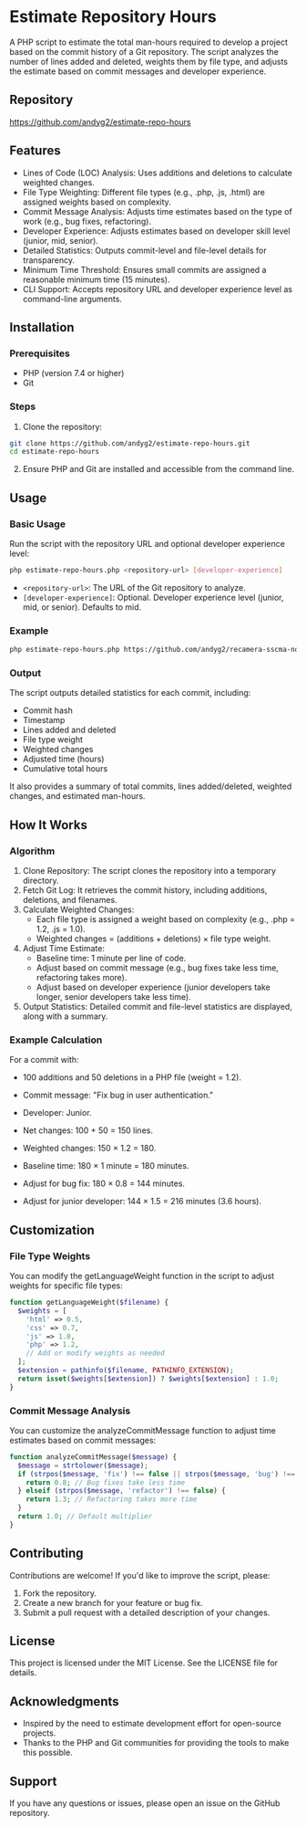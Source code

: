 # Estimate Repository Hours

A PHP script to estimate the total man-hours required to develop a project based on the commit history of a Git repository. The script analyzes the number of lines added and deleted, weights them by file type, and adjusts the estimate based on commit messages and developer experience.

## Repository

<https://github.com/andyg2/estimate-repo-hours>

## Features

- Lines of Code (LOC) Analysis: Uses additions and deletions to calculate weighted changes.
- File Type Weighting: Different file types (e.g., .php, .js, .html) are assigned weights based on complexity.
- Commit Message Analysis: Adjusts time estimates based on the type of work (e.g., bug fixes, refactoring).
- Developer Experience: Adjusts estimates based on developer skill level (junior, mid, senior).
- Detailed Statistics: Outputs commit-level and file-level details for transparency.
- Minimum Time Threshold: Ensures small commits are assigned a reasonable minimum time (15 minutes).
- CLI Support: Accepts repository URL and developer experience level as command-line arguments.

## Installation

### Prerequisites

- PHP (version 7.4 or higher)
- Git

### Steps

1. Clone the repository:

```bash
git clone https://github.com/andyg2/estimate-repo-hours.git
cd estimate-repo-hours
```

2. Ensure PHP and Git are installed and accessible from the command line.

## Usage

### Basic Usage

Run the script with the repository URL and optional developer experience level:

```bash
php estimate-repo-hours.php <repository-url> [developer-experience]
```

- `<repository-url>`: The URL of the Git repository to analyze.
- `[developer-experience]`: Optional. Developer experience level (junior, mid, or senior). Defaults to mid.

### Example

```bash
php estimate-repo-hours.php https://github.com/andyg2/recamera-sscma-node-protocol-mqtt junior
```

### Output

The script outputs detailed statistics for each commit, including:

- Commit hash
- Timestamp
- Lines added and deleted
- File type weight
- Weighted changes
- Adjusted time (hours)
- Cumulative total hours

It also provides a summary of total commits, lines added/deleted, weighted changes, and estimated man-hours.

## How It Works

### Algorithm

1. Clone Repository: The script clones the repository into a temporary directory.
2. Fetch Git Log: It retrieves the commit history, including additions, deletions, and filenames.
3. Calculate Weighted Changes:
   - Each file type is assigned a weight based on complexity (e.g., .php = 1.2, .js = 1.0).
   - Weighted changes = (additions + deletions) × file type weight.
4. Adjust Time Estimate:
   - Baseline time: 1 minute per line of code.
   - Adjust based on commit message (e.g., bug fixes take less time, refactoring takes more).
   - Adjust based on developer experience (junior developers take longer, senior developers take less time).
5. Output Statistics: Detailed commit and file-level statistics are displayed, along with a summary.

### Example Calculation

For a commit with:

- 100 additions and 50 deletions in a PHP file (weight = 1.2).
- Commit message: "Fix bug in user authentication."
- Developer: Junior.

- Net changes: 100 + 50 = 150 lines.
- Weighted changes: 150 × 1.2 = 180.
- Baseline time: 180 × 1 minute = 180 minutes.
- Adjust for bug fix: 180 × 0.8 = 144 minutes.
- Adjust for junior developer: 144 × 1.5 = 216 minutes (3.6 hours).

## Customization

### File Type Weights

You can modify the getLanguageWeight function in the script to adjust weights for specific file types:

```php
function getLanguageWeight($filename) {
  $weights = [
    'html' => 0.5,
    'css' => 0.7,
    'js' => 1.0,
    'php' => 1.2,
    // Add or modify weights as needed
  ];
  $extension = pathinfo($filename, PATHINFO_EXTENSION);
  return isset($weights[$extension]) ? $weights[$extension] : 1.0;
}
```

### Commit Message Analysis

You can customize the analyzeCommitMessage function to adjust time estimates based on commit messages:

```php
function analyzeCommitMessage($message) {
  $message = strtolower($message);
  if (strpos($message, 'fix') !== false || strpos($message, 'bug') !== false) {
    return 0.8; // Bug fixes take less time
  } elseif (strpos($message, 'refactor') !== false) {
    return 1.3; // Refactoring takes more time
  }
  return 1.0; // Default multiplier
}
```

## Contributing

Contributions are welcome! If you'd like to improve the script, please:

1. Fork the repository.
2. Create a new branch for your feature or bug fix.
3. Submit a pull request with a detailed description of your changes.

## License

This project is licensed under the MIT License. See the LICENSE file for details.

## Acknowledgments

- Inspired by the need to estimate development effort for open-source projects.
- Thanks to the PHP and Git communities for providing the tools to make this possible.

## Support

If you have any questions or issues, please open an issue on the GitHub repository.
